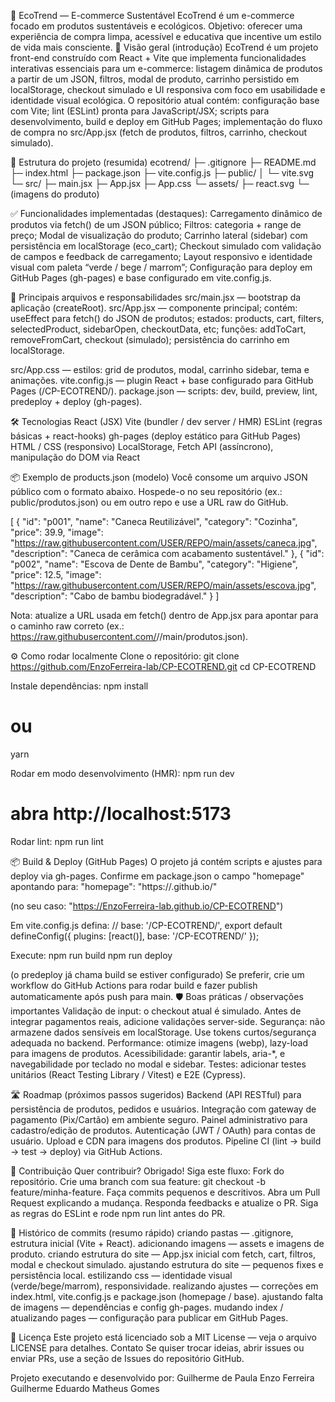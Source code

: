 🌿 EcoTrend — E-commerce Sustentável
EcoTrend é um e-commerce focado em produtos sustentáveis e ecológicos. Objetivo: oferecer uma experiência de compra limpa, acessível e educativa que incentive um estilo de vida mais consciente.
🔎 Visão geral (introdução)
EcoTrend é um projeto front-end construído com React + Vite que implementa funcionalidades interativas essenciais para um e-commerce: listagem dinâmica de produtos a partir de um JSON, filtros, modal de produto, carrinho persistido em localStorage, checkout simulado e UI responsiva com foco em usabilidade e identidade visual ecológica.
O repositório atual contém:
configuração base com Vite;
lint (ESLint) pronta para JavaScript/JSX;
scripts para desenvolvimento, build e deploy em GitHub Pages;
implementação do fluxo de compra no src/App.jsx (fetch de produtos, filtros, carrinho, checkout simulado).

📂 Estrutura do projeto (resumida)
ecotrend/
├─ .gitignore
├─ README.md
├─ index.html
├─ package.json
├─ vite.config.js
├─ public/
│  └─ vite.svg
└─ src/
   ├─ main.jsx
   ├─ App.jsx
   ├─ App.css
   └─ assets/
      ├─ react.svg
      └─ (imagens do produto)

✅ Funcionalidades implementadas (destaques):
Carregamento dinâmico de produtos via fetch() de um JSON público;
Filtros: categoria + range de preço;
Modal de visualização do produto;
Carrinho lateral (sidebar) com persistência em localStorage (eco_cart);
Checkout simulado com validação de campos e feedback de carregamento;
Layout responsivo e identidade visual com paleta “verde / bege / marrom”;
Configuração para deploy em GitHub Pages (gh-pages) e base configurado em vite.config.js.

🧭 Principais arquivos e responsabilidades
src/main.jsx — bootstrap da aplicação (createRoot).
src/App.jsx — componente principal; contém:
useEffect para fetch() do JSON de produtos;
estados: products, cart, filters, selectedProduct, sidebarOpen, checkoutData, etc;
funções: addToCart, removeFromCart, checkout (simulado);
persistência do carrinho em localStorage.

src/App.css — estilos: grid de produtos, modal, carrinho sidebar, tema e animações.
vite.config.js — plugin React + base configurado para GitHub Pages (/CP-ECOTREND/).
package.json — scripts: dev, build, preview, lint, predeploy + deploy (gh-pages).

🛠 Tecnologias
React (JSX)
Vite (bundler / dev server / HMR)
ESLint (regras básicas + react-hooks)
gh-pages (deploy estático para GitHub Pages)
HTML / CSS (responsivo)
LocalStorage, Fetch API (assíncrono), manipulação do DOM via React

📦 Exemplo de products.json (modelo)
Você consome um arquivo JSON público com o formato abaixo. Hospede-o no seu repositório (ex.: public/produtos.json) ou em outro repo e use a URL raw do GitHub.

[
  {
    "id": "p001",
    "name": "Caneca Reutilizável",
    "category": "Cozinha",
    "price": 39.9,
    "image": "https://raw.githubusercontent.com/USER/REPO/main/assets/caneca.jpg",
    "description": "Caneca de cerâmica com acabamento sustentável."
  },
  {
    "id": "p002",
    "name": "Escova de Dente de Bambu",
    "category": "Higiene",
    "price": 12.5,
    "image": "https://raw.githubusercontent.com/USER/REPO/main/assets/escova.jpg",
    "description": "Cabo de bambu biodegradável."
  }
]


Nota: atualize a URL usada em fetch() dentro de App.jsx para apontar para o caminho raw correto (ex.: https://raw.githubusercontent.com/<usuario>/<repo>/main/produtos.json).

⚙️ Como rodar localmente
Clone o repositório:
git clone https://github.com/EnzoFerreira-lab/CP-ECOTREND.git
cd CP-ECOTREND


Instale dependências:
npm install
# ou
yarn


Rodar em modo desenvolvimento (HMR):
npm run dev
# abra http://localhost:5173


Rodar lint:
npm run lint

📦 Build & Deploy (GitHub Pages)
O projeto já contém scripts e ajustes para deploy via gh-pages.
Confirme em package.json o campo "homepage" apontando para:
"homepage": "https://<usuario>.github.io/<nome-do-repo>"


(no seu caso: "https://EnzoFerreira-lab.github.io/CP-ECOTREND")

Em vite.config.js defina:
// base: '/CP-ECOTREND/',
export default defineConfig({
  plugins: [react()],
  base: '/CP-ECOTREND/'
});


Execute:
npm run build
npm run deploy


(o predeploy já chama build se estiver configurado)
Se preferir, crie um workflow do GitHub Actions para rodar build e fazer publish automaticamente após push para main.
🛡 Boas práticas / observações importantes
Validação de input: o checkout atual é simulado. Antes de integrar pagamentos reais, adicione validações server-side.
Segurança: não armazene dados sensíveis em localStorage. Use tokens curtos/segurança adequada no backend.
Performance: otimize imagens (webp), lazy-load para imagens de produtos.
Acessibilidade: garantir labels, aria-*, e navegabilidade por teclado no modal e sidebar.
Testes: adicionar testes unitários (React Testing Library / Vitest) e E2E (Cypress).

🛣 Roadmap (próximos passos sugeridos)
Backend (API RESTful) para persistência de produtos, pedidos e usuários.
Integração com gateway de pagamento (Pix/Cartão) em ambiente seguro.
Painel administrativo para cadastro/edição de produtos.
Autenticação (JWT / OAuth) para contas de usuário.
Upload e CDN para imagens dos produtos.
Pipeline CI (lint → build → test → deploy) via GitHub Actions.

🤝 Contribuição
Quer contribuir? Obrigado! Siga este fluxo:
Fork do repositório.
Crie uma branch com sua feature: git checkout -b feature/minha-feature.
Faça commits pequenos e descritivos.
Abra um Pull Request explicando a mudança.
Responda feedbacks e atualize o PR.
Siga as regras do ESLint e rode npm run lint antes do PR.

📝 Histórico de commits (resumo rápido)
criando pastas — .gitignore, estrutura inicial (Vite + React).
adicionando imagens — assets e imagens de produto.
criando estrutura do site — App.jsx inicial com fetch, cart, filtros, modal e checkout simulado.
ajustando estrutura do site — pequenos fixes e persistência local.
estilizando css — identidade visual (verde/bege/marrom), responsividade.
realizando ajustes — correções em index.html, vite.config.js e package.json (homepage / base).
ajustando falta de imagens — dependências e config gh-pages.
mudando index / atualizando pages — configuração para publicar em GitHub Pages.

📜 Licença
Este projeto está licenciado sob a MIT License — veja o arquivo LICENSE para detalhes.
Contato
Se quiser trocar ideias, abrir issues ou enviar PRs, use a seção de Issues do repositório GitHub.

Projeto executando e desenvolvido por:
Guilherme de Paula
Enzo Ferreira
Guilherme Eduardo
Matheus Gomes
